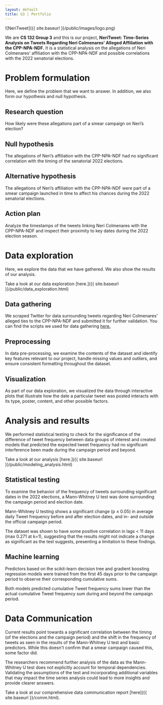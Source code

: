 ```yaml
---
layout: default
title: G3 | Portfolio
---
```


![NeriTweet]({{ site.baseurl }}/public/images/logo.png)

We are **CS 132 Group 3** and this is our project, **NeriTweet: Time-Series Analysis on Tweets Regarding Neri Colmenares' Alleged Affiliation with the CPP-NPA-NDF.** It is a statistical analysis on the allegations of Neri Colmenares' affiliation with the CPP-NPA-NDF and possible correlations with the 2022 senatorial elections.

# Problem formulation

Here, we define the problem that we want to answer. In addition, we also form our hypothesis and null hypothesis.

## Research question

How likely were these allegations part of a smear campaign on Neri’s election?

## Null hypothesis

The allegations of Neri’s affiliation with the CPP-NPA-NDF had no significant correlation with the timing of the senatorial 2022 elections.

## Alternative hypothesis

The allegations of Neri’s affiliation with the CPP-NPA-NDF were part of a smear campaign launched in time to affect his chances during the 2022 senatorial elections.

## Action plan

Analyze the timestamps of the tweets linking Neri Colmenares with the CPP-NPA-NDF and inspect their proximity to key dates during the 2022 election season.


# Data exploration

Here, we explore the data that we have gathered. We also show the results of our analysis.

Take a look at our data exploration [here.]({{ site.baseurl }}/public/data_exploration.html)

## Data gathering

We scraped Twitter for data surrounding tweets regarding Neri Colmenares' alleged ties to the CPP-NPA-NDF and submitted it for further validation. You can find the scripts we used for data gathering [here.](https://github.com/jareddantis/cs132-group3-scripts)

## Preprocessing

In data pre-processing, we examine the contents of the dataset and identify key features relevant to our project, handle missing values and outliers, and ensure consistent formatting throughout the dataset.

## Visualization

As part of our data exploration, we visualized the data through interactive plots that illustrate how the date a particular tweet was posted interacts with its type, poster, content, and other possible factors.


# Analysis and results

We performed statistical testing to check for the significance of the difference of tweet frequency between data groups of interest and created models that predicted the expected tweet frequency had no significant interference been made during the campaign period and beyond.

Take a look at our analysis [here.]({{ site.baseurl }}/public/modeling_analysis.html)

## Statistical testing

To examine the behavior of the frequency of tweets surrounding significant dates in the 2022 elections, a Mann-Whitney U test was done surrounding the campaign period and election date.

Mann-Whitney U testing shows a significant change (p ≤ 0.05) in average daily Tweet frequency before and after election dates, and in- and outside the official campaign period.

The dataset was shown to have some positive correlation in lags < 11 days (max 0.271 at k=1), suggesting that the results might not indicate a change as significant as the test suggests, presenting a limitation to these findings.

## Machine learning

Predictors based on the scikit-learn decision tree and gradient boosting regression models were trained from the first 45 days prior to the campaign period to observe their corresponding cumulative sums.

Both models predicted cumulative Tweet frequency sums lower than the actual cumulative Tweet frequency sum during and beyond the campaign period.


# Data Communication

Current results point towards a significant correlation between the timing (of the elections and the campaign period) and the shift in the frequency of tweets as seen in the results of the Mann-Whitney U test and basic predictors. While this doesn't confirm that a smear campaign caused this, some factor did.

The researchers recommend further analysis of the data as the Mann-Whitney U test does not explicitly account for temporal dependencies. Validating the assumptions of the test and incorporating additional variables that may impact the time series analysis could lead to more insights and provide clearer answers.

Take a look at our comprehensive data communication report [here]({{ site.baseurl }}/comm.html).
